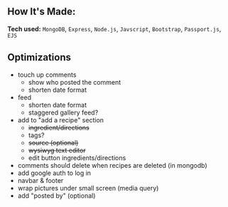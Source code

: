 ## How It's Made:

**Tech used:** `MongoDB`, `Express`, `Node.js`, `Javscript`, `Bootstrap`, `Passport.js`, `EJS`

## Optimizations

- touch up comments
  - show who posted the comment
  - shorten date format
- feed
  - shorten date format
  - staggered gallery feed?
- add to "add a recipe" section
	- ~~ingredient/directions~~
	- tags?
	- ~~source (optional)~~
	- ~~wysiwyg text editor~~
  - edit button ingredients/directions
- comments should delete when recipes are deleted (in mongodb)
- add google auth to log in
- navbar & footer
- wrap pictures under small screen (media query)
- add "posted by" (optional)